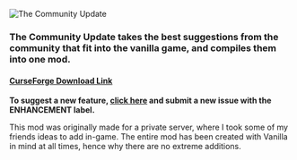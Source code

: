 ![The Community Update](https://i.imgur.com/kpLfGh4.png)
### The Community Update takes the best suggestions from the community that fit into the vanilla game, and compiles them into one mod.

#### [CurseForge Download Link](https://www.curseforge.com/minecraft/mc-mods/the-community-update)

**To suggest a new feature, [click here](https://github.com/ReconCubed/thecommunityupdate/issues) and submit a new issue with the ENHANCEMENT label.**


This mod was originally made for a private server, where I took some of my friends ideas to add in-game. The entire mod has been created with Vanilla in mind at all times, hence why there are no extreme additions.
